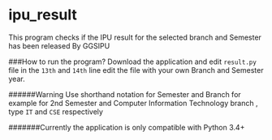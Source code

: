 ipu_result
==========

This program checks if the IPU result for the selected branch and Semester has been released By GGSIPU

###How to run the program?
Download the application and edit <code>result.py</code> file in the `13th` and `14th` line edit the file with your own Branch and Semester year.

######Warning
Use shorthand notation for Semester and Branch for example for 2nd Semester and Computer Information Technology branch , type
`IT` and `CSE` respectively

#######Currently the application is only compatible with Python 3.4+

